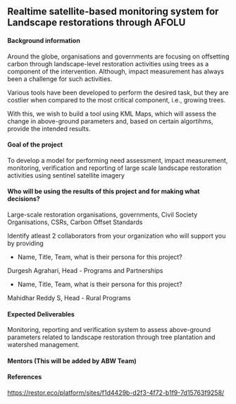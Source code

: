 ## Realtime satellite-based monitoring system for Landscape restorations through AFOLU


#### Background information
Around the globe, organisations and governments are focusing on offsetting carbon through landscape-level restoration activities using trees as a component of the intervention. Although, impact measurement has always been a challenge for such activities.

Various tools have been developed to perform the desired task, but they are costlier when compared to the most critical component, i.e., growing trees.

With this, we wish to build a tool using KML Maps, which will assess the change in above-ground parameters and, based on certain algortihms, provide the intended results.

#### Goal of the project
To develop a model for performing need assessment, impact measurement, monitoring, verification and reporting of large scale landscape restoration activities using sentinel satellite imagery

#### Who will be using the results of this project and for making what decisions?
Large-scale restoration organisations, governments, Civil Society Organisations, CSRs, Carbon Offset Standards

Identify atleast 2 collaborators from your organization who will support you by providing
- Name, Title, Team, what is their persona for this project?

Durgesh Agrahari, Head - Programs and Partnerships
- Name, Title, Team, what is their persona for this project?

Mahidhar Reddy S, Head - Rural Programs

#### Expected Deliverables
Monitoring, reporting and verification system to assess above-ground parameters related to landscape restoration through tree plantation and watershed management.

#### Mentors (This will be added by ABW Team)

#### References
https://restor.eco/platform/sites/f1d4429b-d2f3-4f72-b1f9-7d15763f9258/
